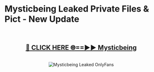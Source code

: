 # Mysticbeing Leaked Private Files & Pict - New Update
<br>
<div align="center">
<h2><a href="https://mediafilles.blogspot.com/?title=Mysticbeing" rel="nofollow">🔴 CLICK HERE 🌐==►► Mysticbeing</a></h2>
<br>
<a href="https://mediafilles.blogspot.com/?title=Mysticbeing" rel="nofollow" data-target="animated-image.originalLink"><img src="https://i.ibb.co.com/WyWwxjT/player-gif2.gif" alt="Mysticbeing Leaked OnlyFans" style="max-width: 100%; display: inline-block;" data-target="animated-image.originalImage"></a>
</div>
<br>